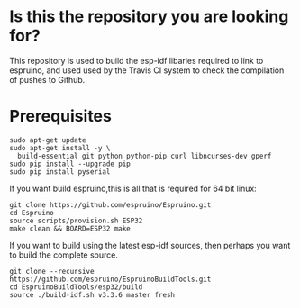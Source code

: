 Is this the repository you are looking for?
===========================================

This repository is used to build the esp-idf libaries required to link to espruino, and used used by the Travis CI system to check the compilation of pushes to Github.


Prerequisites
=============

```
sudo apt-get update
sudo apt-get install -y \
  build-essential git python python-pip curl libncurses-dev gperf
sudo pip install --upgrade pip
sudo pip install pyserial
```

If you want build espruino,this is all that is required for 64 bit linux:

```
git clone https://github.com/espruino/Espruino.git
cd Espruino
source scripts/provision.sh ESP32
make clean && BOARD=ESP32 make
```

If you want to build using the latest esp-idf sources, then perhaps you want to build the complete source.

```
git clone --recursive https://github.com/espruino/EspruinoBuildTools.git
cd EspruinoBuildTools/esp32/build
source ./build-idf.sh v3.3.6 master fresh
```
